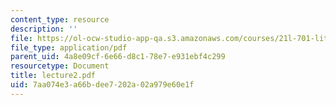 ```yaml
---
content_type: resource
description: ''
file: https://ol-ocw-studio-app-qa.s3.amazonaws.com/courses/21l-701-literary-interpretation-interpreting-poetry-fall-2003/7aa074e3a66bdee7202a02a979e60e1f_lecture2.pdf
file_type: application/pdf
parent_uid: 4a8e09cf-6e66-d8c1-78e7-e931ebf4c299
resourcetype: Document
title: lecture2.pdf
uid: 7aa074e3-a66b-dee7-202a-02a979e60e1f
---
```

